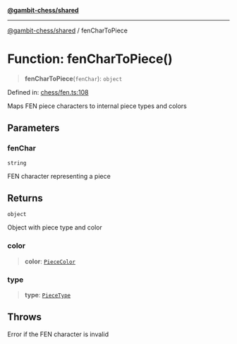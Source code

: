 [**@gambit-chess/shared**](../README.md)

***

[@gambit-chess/shared](../globals.md) / fenCharToPiece

# Function: fenCharToPiece()

> **fenCharToPiece**(`fenChar`): `object`

Defined in: [chess/fen.ts:108](https://github.com/cango91/gambit-chess/blob/d79bd73a9b1359341cbe89b368f1eb5b66a60564/shared/src/chess/fen.ts#L108)

Maps FEN piece characters to internal piece types and colors

## Parameters

### fenChar

`string`

FEN character representing a piece

## Returns

`object`

Object with piece type and color

### color

> **color**: [`PieceColor`](../type-aliases/PieceColor.md)

### type

> **type**: [`PieceType`](../type-aliases/PieceType.md)

## Throws

Error if the FEN character is invalid
